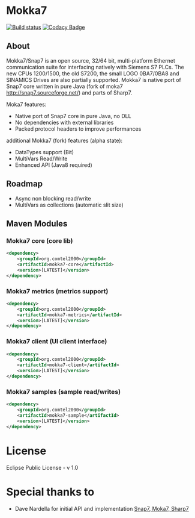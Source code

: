 # Mokka7
[![Build status](https://travis-ci.org/comtel2000/mokka7.svg?branch=master)](https://travis-ci.org/comtel2000/mokka7)
[![Codacy Badge](https://api.codacy.com/project/badge/grade/6f9977dc35fc4eb1b51328539c7515ea)](https://www.codacy.com/app/comtel2000/mokka7)

## About
Mokka7/Snap7 is an open source, 32/64 bit, multi-platform Ethernet communication suite for interfacing natively with Siemens S7 PLCs. The new CPUs 1200/1500, the old S7200, the small LOGO 0BA7/0BA8 and SINAMICS Drives are also partially supported.
Mokka7 is native port of Snap7 core written in pure Java (fork of moka7 http://snap7.sourceforge.net/) and parts of Sharp7.

Moka7 features:
* Native port of Snap7 core in pure Java, no DLL
* No dependencies with external libraries
* Packed protocol headers to improve performances

additional Mokka7 (fork) features (alpha state):
* DataTypes support (Bit)
* MultiVars Read/Write
* Enhanced API (Java8 required)

## Roadmap
* Async non blocking read/write
* MultiVars as collections (automatic slit size)

## Maven Modules

### Mokka7 core (core lib)
```xml
<dependency>
    <groupId>org.comtel2000</groupId>
    <artifactId>mokka7-core</artifactId>
    <version>[LATEST]</version>
</dependency>
```

### Mokka7 metrics (metrics support)
```xml
<dependency>
    <groupId>org.comtel2000</groupId>
    <artifactId>mokka7-metrics</artifactId>
    <version>[LATEST]</version>
</dependency>
```

### Mokka7 client (UI client interface)
```xml
<dependency>
    <groupId>org.comtel2000</groupId>
    <artifactId>mokka7-client</artifactId>
    <version>[LATEST]</version>
</dependency>
```

### Mokka7 samples (sample read/writes)
```xml
<dependency>
    <groupId>org.comtel2000</groupId>
    <artifactId>mokka7-sample</artifactId>
    <version>[LATEST]</version>
</dependency>
```

# License
Eclipse Public License - v 1.0

# Special thanks to
* Dave Nardella for initial API and implementation [Snap7, Moka7, Sharp7](http://snap7.sourceforge.net)